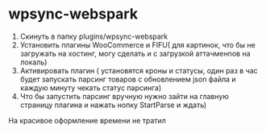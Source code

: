 # wpsync-webspark

1. Скинуть в папку plugins/wpsync-webspark
2. Установить плагины WooCommerce и FIFU( для картинок, что бы не загружать на хостинг, 
могу сделать и с загрузкой аттачменnов на локаль)
3. Активировать плагин ( установятся кроны и статусы, один раз в час будет запускать парсинг товаров с  обновлением json файла 
и каждую минуту чекать статус парсинга)
4. Что бы запустить парсинг вручную нужно зайти на главную страницу плагина и нажать нопку StartParse и ждать)

На красивое оформление времени не тратил